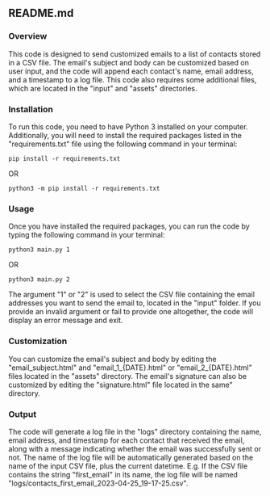 ## README.md

### Overview
This code is designed to send customized emails to a list of contacts stored in a CSV file. 
The email's subject and body can be customized based on user input, and the code will append each contact's name, email address, and a timestamp to a log file. 
This code also requires some additional files, which are located in the "input" and "assets" directories.

### Installation
To run this code, you need to have Python 3 installed on your computer. 
Additionally, you will need to install the required packages listed in the "requirements.txt" file using the following command in your terminal:

```
pip install -r requirements.txt
```
OR
```
python3 -m pip install -r requirements.txt
```

### Usage
Once you have installed the required packages, you can run the code by typing the following command in your terminal:

```
python3 main.py 1
```
OR
```
python3 main.py 2
```

The argument "1" or "2" is used to select the CSV file containing the email addresses you want to send the email to, located in the "input" folder. 
If you provide an invalid argument or fail to provide one altogether, the code will display an error message and exit.

### Customization
You can customize the email's subject and body by editing the "email_subject.html" and "email_1_{DATE}.html" or "email_2_{DATE}.html" files located in the "assets" directory. 
The email's signature can also be customized by editing the "signature.html" file located in the same" directory.


### Output
The code will generate a log file in the "logs" directory containing the name, email address, and timestamp for each contact that received the email, along with a message indicating whether the email was successfully sent or not. 
The name of the log file will be automatically generated based on the name of the input CSV file, plus the current datetime. 
E.g. If the CSV file contains the string "first_email" in its name, the log file will be named "logs/contacts_first_email_2023-04-25_19-17-25.csv". 
